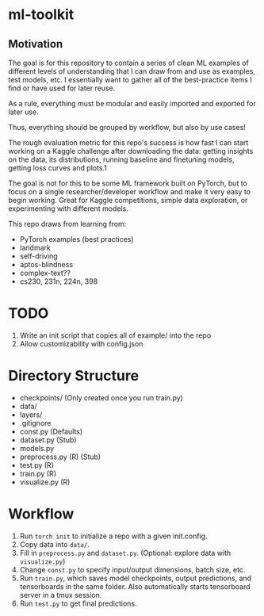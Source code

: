 # ml-toolkit

## Motivation
The goal is for this repository to contain a series of clean ML examples of different levels of understanding that I can draw from and use as examples, test models, etc. I essentially want to gather all of the best-practice items I find or have used for later reuse.

As a rule, everything must be modular and easily imported and exported for later use.

Thus, everything should be grouped by workflow, but also by use cases!

The rough evaluation metric for this repo's success is how fast I can start working on a Kaggle challenge after downloading the data: getting insights on the data, its distributions, running baseline and finetuning models, getting loss curves and plots.1

The goal is not for this to be some ML framework built on PyTorch, but to focus on a single researcher/developer workflow and make it very easy to begin working. Great for Kaggle competitions, simple data exploration, or experimenting with different models.


This repo draws from learning from:
- PyTorch examples (best practices)
- landmark
- self-driving
- aptos-blindness
- complex-text??
- cs230, 231n, 224n, 398


# TODO
1. Write an init script that copies all of example/ into the repo
2. Allow customizability with config.json


# Directory Structure
- checkpoints/ (Only created once you run train.py)
- data/
- layers/
- .gitignore
- const.py (Defaults)
- dataset.py (Stub)
- models.py
- preprocess.py (R) (Stub)
- test.py (R)
- train.py (R)
- visualize.py (R)


# Workflow
1. Run `torch init` to initialize a repo with a given init.config.
2. Copy data into `data/`.
3. Fill in `preprocess.py` and `dataset.py`. (Optional: explore data with `visualize.py`)
4. Change `const.py` to specify input/output dimensions, batch size, etc.
5. Run `train.py`, which saves model checkpoints, output predictions, and tensorboards in the same folder. Also automatically starts tensorboard server in a tmux session.
6. Run `test.py` to get final predictions.
